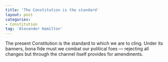 ```yaml
---
title: 'The Constitution is the standard'
layout: post
categories:
- Constitution
tag: 'Alexander Hamilton'
---
```


The present Constitution is the standard to which we are to cling. Under its banners, bona fide must we combat our political foes — rejecting all changes but through the channel itself provides for amendments.
